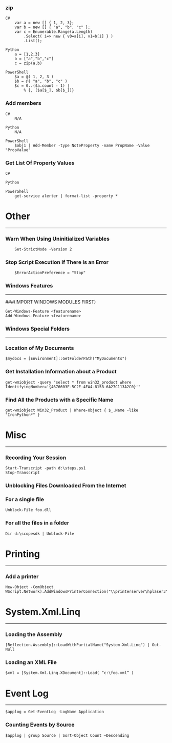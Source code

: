 

				
				


### zip				


``` 
C#	
	var a = new [] { 1, 2, 3};
	var b = new [] { "a", "b", "c" };
	var c = Enumerable.Range(a.Length)
    	.Select( i=> new { v0=a[i], v1=b[i] } )
    	.List();		

Python	
	a = [1,2,3]
	b = ["a","b","c"]
	c = zip(a,b)		

PowerShell	
	$a = @( 1, 2, 3 ) 
	$b = @( "a", "b", "c" ) 
	$c = 0..($a.count - 1) | 
   		% {, ($a[$_], $b[$_])}  
```



				
### Add members				

```
C#	
	N/A		

Python	
	N/A		

PowerShell	
	$obj1 | Add-Member -type NoteProperty -name PropName -Value "PropValue"		
```			

### Get List Of Property Values				

```
C#

Python

PowerShell
    get-service alerter | format-list -property *		

```
				
				
# Other
---

### Warn When Using Uninitialized Variables	

```
    Set-StrictMode -Version 2
```

### Stop Script Execution If There Is an Error
```
    $ErrorActionPreference = "Stop"
```

### Windows Features
----------------------------------------

###(IMPORT WINDOWS MODULES FIRST)

    Get-Windows-Feature <featurename>
    Add-Windows-Feature <featurename>

### Windows Special Folders
----------------------------------------

### Location of My Documents
    $mydocs = [Environment]::GetFolderPath("MyDocuments")


### Get Installation Information about a Product

    get-wmiobject -query "select * from win32_product where IdentifyingNumber='{4676603E-5C2E-4FA4-815B-6A27C113A2C0}'"

### Find All the Products with a Specific Name

    get-wmiobject Win32_Product | Where-Object { $_.Name -like "IronPython*" }

# Misc
----------------------------------------


### Recording Your Session
    Start-Transcript -path d:\steps.ps1
    Stop-Transcript

### Unblocking Files Downloaded From the Internet

### For a single file
    Unblock-File foo.dll

### For all the files in a folder
    Dir d:\scopesdk | Unblock-File	

 



# Printing
----------------------------------------

### Add a printer 
    New-Object -ComObject WScript.Network).AddWindowsPrinterConnection("\\printerserver\hplaser3")

# System.Xml.Linq
----------------------------------------

### Loading the Assembly
    [Reflection.Assembly]::LoadWithPartialName("System.Xml.Linq") | Out-Null

### Loading an XML File
    $xml = [System.Xml.Linq.XDocument]::Load( “c:\foo.xml” )


# Event Log
---


    $applog = Get-EventLog -LogName Application

### Counting Events by Source
    $applog | group Source | Sort-Object Count –Descending

